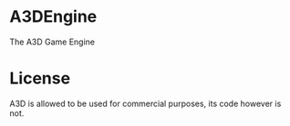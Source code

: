 # A3DEngine
The A3D Game Engine

# License
A3D is allowed to be used for commercial purposes, its code however is not.
